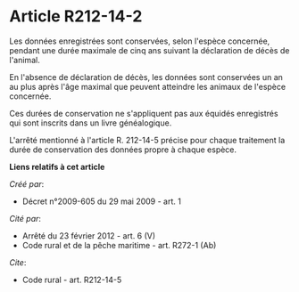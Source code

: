 # Article R212-14-2

Les données enregistrées sont conservées, selon l'espèce concernée, pendant une durée maximale de cinq ans suivant la
déclaration de décès de l'animal. 

En l'absence de déclaration de décès, les données sont conservées un an au plus après l'âge maximal que peuvent atteindre les
animaux de l'espèce concernée. 

Ces durées de conservation ne s'appliquent pas aux équidés enregistrés qui sont inscrits dans un livre généalogique.

L'arrêté mentionné à l'article R. 212-14-5 précise pour chaque traitement la durée de conservation des données propre à
chaque espèce.

**Liens relatifs à cet article**

_Créé par_:

  - Décret n°2009-605 du 29 mai 2009 - art. 1

_Cité par_:

  - Arrêté du 23 février 2012 - art. 6 (V)
  - Code rural et de la pêche maritime - art. R272-1 (Ab)

_Cite_:

  - Code rural - art. R212-14-5

